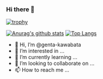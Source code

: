 ### Hi there 👋

[![trophy](https://github-profile-trophy.vercel.app/?username=genta-kawabata&theme=flat&count_private=true)](https://github.com/ryo-ma/github-profile-trophy)

[![Anurag's github stats](https://github-readme-stats.vercel.app/api?username=genta-kawabata&count_private=true&theme=react&show_icons=true)](https://github.com/anuraghazra/github-readme-stats)
[![Top Langs](https://github-readme-stats.vercel.app/api/top-langs/?username=genta-kawabata&layout=compact&count_private=true&theme=react)](https://github.com/anuraghazra/github-readme-stats)

- 👋 Hi, I’m @genta-kawabata
- 👀 I’m interested in ...
- 🌱 I’m currently learning ...
- 💞️ I’m looking to collaborate on ...
- 📫 How to reach me ...

<!---
genta-kawabata/genta-kawabata is a ✨ special ✨ repository because its `README.md` (this file) appears on your GitHub profile.
You can click the Preview link to take a look at your changes.
--->
